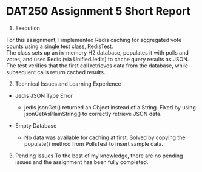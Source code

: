 # DAT250 Assignment 5 Short Report

1. Execution

For this assignment, I implemented Redis caching for aggregated vote counts using a single test class, RedisTest.  
The class sets up an in-memory H2 database, populates it with polls and votes, and uses Redis (via UnifiedJedis) to cache query results as JSON.  
The test verifies that the first call retrieves data from the database, while subsequent calls return cached results.

2. Technical Issues and Learning Experience

- Jedis JSON Type Error
  - jedis.jsonGet() returned an Object instead of a String. Fixed by using jsonGetAsPlainString() to correctly retrieve JSON data.

- Empty Database
  - No data was available for caching at first. Solved by copying the populate() method from PollsTest to insert sample data.

3. Pending Issues
To the best of my knowledge, there are no pending issues and the assignment has been fully completed.
